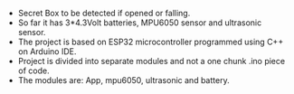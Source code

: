 - Secret Box to be detected if opened or falling.
- So far it has 3*4.3Volt batteries, MPU6050 sensor and ultrasonic sensor.
- The project is based on ESP32 microcontroller programmed using C++ on Arduino IDE.
- Project is divided into separate modules and not a one chunk .ino piece of code.
- The modules are: App, mpu6050, ultrasonic and battery.
